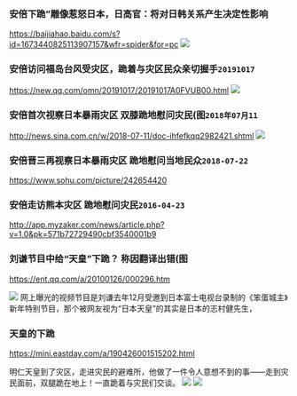 ### 安倍下跪”雕像惹怒日本，日高官：将对日韩关系产生决定性影响
https://baijiahao.baidu.com/s?id=1673440825113907157&wfr=spider&for=pc
![](https://pics2.baidu.com/feed/f603918fa0ec08fa8336fba82152346a54fbdacb.png?token=eb4873c642611a52c3e7d706ebb9be74)

### 安倍访问福岛台风受灾区，跪着与灾区民众亲切握手`20191017`
https://new.qq.com/omn/20191017/20191017A0FVUB00.html
![](https://inews.gtimg.com/newsapp_bt/0/10542546148/)

### 安倍首次视察日本暴雨灾区 双膝跪地慰问灾民(图`2018年07月11`
http://news.sina.com.cn/w/2018-07-11/doc-ihfefkqq2982421.shtml
![](http://n.sinaimg.cn/translate/184/w556h428/20180711/i1HI-hfefkqq2975865.jpg)

### 安倍晋三再视察日本暴雨灾区 跪地慰问当地民众`2018-07-22`
https://www.sohu.com/picture/242654420

### 安倍走访熊本灾区 跪地慰问灾民`2016-04-23`
http://app.myzaker.com/news/article.php?v=1.0&pk=571b72729490cbf3540001b9

### 刘谦节目中给“天皇”下跪？ 称因翻译出错(图
https://ent.qq.com/a/20100126/000296.htm

![](http://img1.gtimg.com/0/10/1009/100990_500x500_0.jpg
  )
网上曝光的视频节目是刘谦去年12月受邀到日本富士电视台录制的《笨蛋城主》新年特别节目，那个被网友视为“日本天皇”的其实是日本的志村健先生，

### 天皇的下跪
https://mini.eastday.com/a/190426001515202.html

明仁天皇到了灾区，走进灾民的避难所，他做了一件令人意想不到的事——走到灾民面前，双腿跪在地上！一直跪着与灾民们交谈。
![](https://04imgmini.eastday.com/mobile/20190426/20190426001515_e2ac73aaa31e89876c8dc750be589c5a_4.jpeg)
![](https://04imgmini.eastday.com/mobile/20190426/20190426001515_e2ac73aaa31e89876c8dc750be589c5a_5.jpeg)
